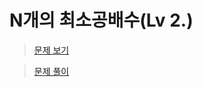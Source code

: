 # N개의 최소공배수(Lv 2.)

> [문제 보기](https://school.programmers.co.kr/learn/courses/30/lessons/12953)  

> [문제 풀이](https://moxie2ks.notion.site/Programmers-12953-N-1c5a2b63c0ca4b5d920128c598e3bbfe)